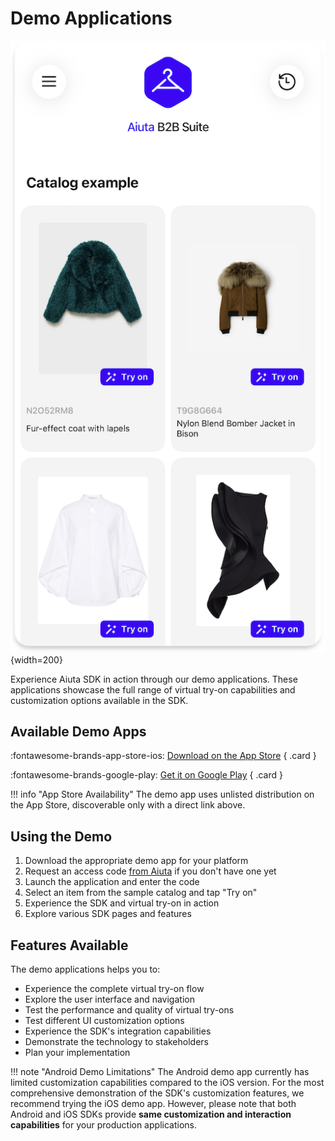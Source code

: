 # Demo Applications

![Demo App](../media/demo-app.png){width=200}

Experience Aiuta SDK in action through our demo applications. These applications showcase the full range of virtual try-on capabilities and customization options available in the SDK.

## Available Demo Apps

<div class="grid cards" markdown>

:fontawesome-brands-app-store-ios: [Download on the App Store](https://apps.apple.com/app/id6477541220)
{ .card }

:fontawesome-brands-google-play: [Get it on Google Play](https://play.google.com/store/apps/details?id=com.aiuta.fashionsdk.demo&hl=en)
{ .card }

</div>

!!! info "App Store Availability"
    The demo app uses unlisted distribution on the App Store, discoverable only with a direct link above.


## Using the Demo

1. Download the appropriate demo app for your platform
2. Request an access code [from Aiuta](mailto:Partnership@aiuta.com) if you don't have one yet
3. Launch the application and enter the code
4. Select an item from the sample catalog and tap "Try on" 
5. Experience the SDK and virtual try-on in action
6. Explore various SDK pages and features


## Features Available

The demo applications helps you to:

- Experience the complete virtual try-on flow
- Explore the user interface and navigation
- Test the performance and quality of virtual try-ons
- Test different UI customization options
- Experience the SDK's integration capabilities
- Demonstrate the technology to stakeholders
- Plan your implementation

!!! note "Android Demo Limitations"
    The Android demo app currently has limited customization capabilities compared to the iOS version. For the most comprehensive demonstration of the SDK's customization features, we recommend trying the iOS demo app. However, please note that both Android and iOS SDKs provide **same customization and interaction capabilities** for your production applications.

